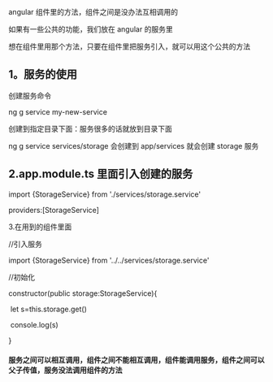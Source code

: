 angular 组件里的方法，组件之间是没办法互相调用的

如果有一些公共的功能，我们放在 angular 的服务里

想在组件里用那个方法，只要在组件里把服务引入，就可以用这个公共的方法

## 1。服务的使用

创建服务命令

ng g service my-new-service

创建到指定目录下面：服务很多的话就放到目录下面

ng g service services/storage 会创建到 app/services 就会创建 storage 服务

## 2.app.module.ts 里面引入创建的服务

import {StorageService} from './services/storage.service'

providers:[StorageService]

3.在用到的组件里面

//引入服务

import {StorageService} from '../../services/storage.service'

//初始化

constructor(public storage:StorageService){

​ let s=this.storage.get()

​ console.log(s)

}

#### 服务之间可以相互调用，组件之间不能相互调用，组件能调用服务，组件之间可以父子传值，服务没法调用组件的方法
